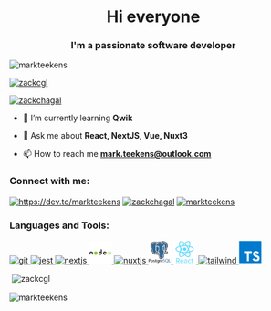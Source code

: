 <h1 align="center">Hi everyone</h1>
<h3 align="center">I'm a passionate software developer</h3>

<p align="left"> <img src="https://komarev.com/ghpvc/?username=markteekens&label=Profile%20views&color=0e75b6&style=flat" alt="markteekens" /> </p>

<p align="left"> <a href="https://github.com/ryo-ma/github-profile-trophy"><img src="https://github-profile-trophy.vercel.app/?username=markteekens" alt="zackcgl" /></a> </p>

<p align="left"> <a href="https://twitter.com/zackchagal" target="blank"><img src="https://img.shields.io/twitter/follow/zackchagal?logo=twitter&style=for-the-badge" alt="zackchagal" /></a> </p>

- 🌱 I’m currently learning **Qwik**

- 💬 Ask me about **React, NextJS, Vue, Nuxt3**

- 📫 How to reach me **mark.teekens@outlook.com**

<h3 align="left">Connect with me:</h3>
<p align="left">
<a href="https://dev.to/https://dev.to/markteekens" target="blank"><img align="center" src="https://raw.githubusercontent.com/rahuldkjain/github-profile-readme-generator/master/src/images/icons/Social/devto.svg" alt="https://dev.to/markteekens" height="30" width="40" /></a>
<a href="https://twitter.com/zackchagal" target="blank"><img align="center" src="https://raw.githubusercontent.com/rahuldkjain/github-profile-readme-generator/master/src/images/icons/Social/twitter.svg" alt="zackchagal" height="30" width="40" /></a>
<a href="https://linkedin.com/in/markteekens" target="blank"><img align="center" src="https://raw.githubusercontent.com/rahuldkjain/github-profile-readme-generator/master/src/images/icons/Social/linked-in-alt.svg" alt="markteekens" height="30" width="40" /></a>
</p>

<h3 align="left">Languages and Tools:</h3>
<p align="left"> <a href="https://git-scm.com/" target="_blank" rel="noreferrer"> <img src="https://www.vectorlogo.zone/logos/git-scm/git-scm-icon.svg" alt="git" width="40" height="40"/> </a> <a href="https://jestjs.io" target="_blank" rel="noreferrer"> <img src="https://www.vectorlogo.zone/logos/jestjsio/jestjsio-icon.svg" alt="jest" width="40" height="40"/> </a> <a href="https://nextjs.org/" target="_blank" rel="noreferrer"> <img src="https://seeklogo.com/images/N/next-js-icon-logo-EE302D5DBD-seeklogo.com.png" alt="nextjs" width="40" height="40"/> </a> <a href="https://nodejs.org" target="_blank" rel="noreferrer"> <img src="https://raw.githubusercontent.com/devicons/devicon/master/icons/nodejs/nodejs-original-wordmark.svg" alt="nodejs" width="40" height="40"/> </a> <a href="https://nuxtjs.org/" target="_blank" rel="noreferrer"> <img src="https://www.vectorlogo.zone/logos/nuxtjs/nuxtjs-icon.svg" alt="nuxtjs" width="40" height="40"/> </a> <a href="https://www.postgresql.org" target="_blank" rel="noreferrer"> <img src="https://raw.githubusercontent.com/devicons/devicon/master/icons/postgresql/postgresql-original-wordmark.svg" alt="postgresql" width="40" height="40"/> </a> <a href="https://reactjs.org/" target="_blank" rel="noreferrer"> <img src="https://raw.githubusercontent.com/devicons/devicon/master/icons/react/react-original-wordmark.svg" alt="react" width="40" height="40"/> </a>  <a href="https://tailwindcss.com/" target="_blank" rel="noreferrer"> <img src="https://www.vectorlogo.zone/logos/tailwindcss/tailwindcss-icon.svg" alt="tailwind" width="40" height="40"/> </a> <a href="https://www.typescriptlang.org/" target="_blank" rel="noreferrer"> <img src="https://raw.githubusercontent.com/devicons/devicon/master/icons/typescript/typescript-original.svg" alt="typescript" width="40" height="40"/> </a> </p>

<p>&nbsp;<img align="center" src="https://github-readme-stats.vercel.app/api?username=markteekens&show_icons=true&locale=en" alt="zackcgl" /></p>

<p><img align="center" src="https://github-readme-streak-stats.herokuapp.com/?user=markteekens&" alt="markteekens" /></p>

